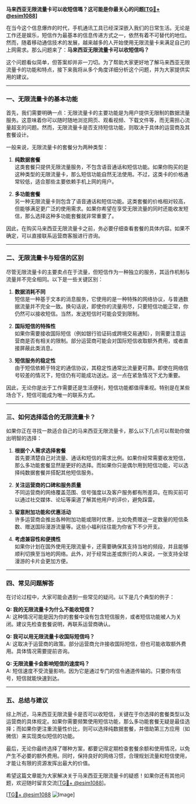**马来西亚无限流量卡可以收短信嗎？这可能是你最关心的问题[[TG💪+ @esim1088](https://t.me/s/esim1088)]**

在当今这个信息爆炸的时代，手机通讯工具已经深深嵌入我们的日常生活。无论是工作还是娱乐，短信作为最基本的信息传递方式之一，依然有着不可替代的地位。然而，随着移动通信技术的发展，越来越多的人开始使用无限流量卡来满足自己的上网需求。那么问题来了：**马来西亚无限流量卡可以收短信吗？**

这个问题看似简单，但答案却并非一刀切。为了帮助大家更好地了解马来西亚无限流量卡的功能和特点，接下来我将从多个角度详细分析这个问题，并为大家提供实用的建议。

---

### **一、无限流量卡的基本功能**

首先，我们需要明确一点：无限流量卡的主要功能是为用户提供无限制的数据流量服务。这意味着你可以随时随地浏览网页、观看视频、下载文件等，而无需担心流量超支的问题。然而，无限流量卡是否支持短信功能，则取决于具体的运营商及其套餐设计。

一般来说，无限流量卡的套餐分为两种类型：

1. **纯数据套餐**  
   这类套餐只提供无限流量服务，不包含语音通话和短信功能。如果你购买的是这种类型的无限流量卡，那么短信功能自然无法使用。不过，这类卡的价格通常较低，适合那些主要依赖手机上网的用户。

2. **多功能套餐**  
   另一种无限流量卡则包含了语音通话和短信功能。这类套餐的价格相对较高，但能够满足更广泛的使用需求。如果你希望在享受无限流量的同时还能收发短信，那么选择这种多功能套餐就非常重要了。

因此，在购买马来西亚无限流量卡之前，务必要仔细查看套餐的具体内容。如果不确定，可以直接联系运营商客服进行咨询。

---

### **二、无限流量卡与短信的区别**

尽管无限流量卡的主要卖点在于流量，但短信作为一种独立的服务，其运作机制与流量并不完全相同。以下是一些关键区别：

1. **数据消耗不同**  
   短信是一种基于文本的消息服务，它使用的是一种特殊的网络协议，与普通数据流量并不完全一致。换句话说，即使你的流量用尽，只要短信功能正常，你仍然可以接收短信。当然，发送短信时可能会受到限制。

2. **国际短信的特殊性**  
   如果你需要接收国际短信（例如银行验证码或跨境交易通知），则需要注意运营商是否有相关的限制。部分运营商可能会对国际短信收取额外费用，或者直接屏蔽此类消息。

3. **短信服务的稳定性**  
   由于短信依赖于特定的通信协议，其稳定性通常比流量更可靠。即使在网络信号较差的情况下，短信仍有可能成功送达。这一点在紧急情况下尤为重要。

因此，无论你是出于工作需要还是生活便利，短信功能都值得重视。特别是在某些场合下，短信可能成为唯一的联系方式。

---

### **三、如何选择适合的无限流量卡？**

如果你正在寻找一款适合自己的马来西亚无限流量卡，那么以下几点可以帮助你做出明智的选择：

1. **根据个人需求选择套餐**  
   首先要清楚自己对流量、通话和短信的需求比例。如果你经常需要收发短信，那么多功能套餐显然是更好的选择。而如果你只是偶尔用到短信功能，可以选择纯数据套餐并搭配其他短信服务。

2. **关注运营商的口碑和服务质量**  
   不同运营商的网络覆盖范围、信号强度以及客户服务都有所差异。在购买前可以通过社交媒体、论坛等渠道了解其他用户的评价，避免踩雷。

3. **留意附加功能和优惠活动**  
   许多运营商会推出各种附加功能或限时优惠，比如免费赠送一定数量的短信条数、赠送国际漫游流量等。这些小福利往往能为你省下不少开支。

4. **考虑兼容性和便携性**  
   如果你计划在国外使用无限流量卡，还需要确保其支持当地的频段，并且能够顺利切换至当地的网络。此外，对于经常出差或旅行的人来说，一张支持全球漫游的卡片会更加方便。

---

### **四、常见问题解答**

在讨论过程中，大家可能会遇到一些常见的疑问。以下是几个典型的例子：

**Q: 我的无限流量卡为什么不能收短信？**  
A: 这种情况可能是因为你的套餐中没有包含短信服务，或者短信功能被人为关闭。建议先检查套餐说明，再联系运营商确认。

**Q: 我可以用无限流量卡收国际短信吗？**  
A: 这取决于运营商的政策。部分运营商允许接收国际短信，但也可能收取额外费用。具体情况需要提前咨询。

**Q: 无限流量卡会影响短信的速度吗？**  
A: 短信速度不受流量影响，因为它是通过专门的信令通道传输的。只要你有信号，短信就能快速到达。

---

### **五、总结与建议**

综上所述，马来西亚无限流量卡是否可以收短信，关键在于你选择的套餐类型以及运营商的具体规定。如果你需要频繁使用短信功能，那么多功能套餐无疑是最佳选择；而如果你更注重流量性价比，则可以选择纯数据套餐，并借助第三方应用（如微信）来实现类似短信的功能。

最后，无论你最终选择了哪种方案，都要记得定期检查套餐余额和使用情况，以免产生不必要的额外费用。同时，保持良好的网络习惯，合理规划流量和短信使用，才能让有限的资源发挥出最大的价值。

希望这篇文章能为大家解决关于马来西亚无限流量卡的疑惑！如果你还有其他问题，欢迎随时留言交流[[TG💪+ @esim1088](https://t.me/s/esim1088)]。

[[TG💪+ @esim1088](https://t.me/s/esim1088) ![Image](https://i.postimg.cc/4NQfJmqS/Snipaste-2025-05-13-00-14-12.png)]